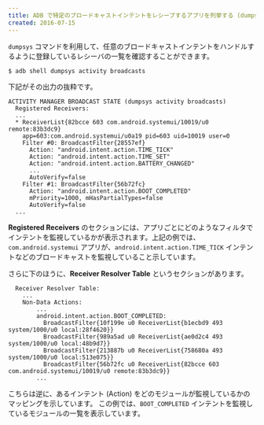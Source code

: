 ```yaml
---
title: ADB で特定のブロードキャストインテントをレシーブするアプリを列挙する (dumpsys activity broadcasts)
created: 2016-07-15
---
```


`dumpsys` コマンドを利用して、任意のブロードキャストインテントをハンドルするように登録しているレシーバの一覧を確認することができます。

```
$ adb shell dumpsys activity broadcasts
```

下記がその出力の抜粋です。

```
ACTIVITY MANAGER BROADCAST STATE (dumpsys activity broadcasts)
  Registered Receivers:
  ...
  * ReceiverList{82bcce 603 com.android.systemui/10019/u0 remote:83b3dc9}
    app=603:com.android.systemui/u0a19 pid=603 uid=10019 user=0
    Filter #0: BroadcastFilter{28557ef}
      Action: "android.intent.action.TIME_TICK"
      Action: "android.intent.action.TIME_SET"
      Action: "android.intent.action.BATTERY_CHANGED"
      ...
      AutoVerify=false
    Filter #1: BroadcastFilter{56b72fc}
      Action: "android.intent.action.BOOT_COMPLETED"
      mPriority=1000, mHasPartialTypes=false
      AutoVerify=false
  ...
```

**Registered Receivers** のセクションには、アプリごとにどのようなフィルタでインテントを監視しているかが表示されます。上記の例では、`com.android.systemui` アプリが、`android.intent.action.TIME_TICK` インテントなどのブロードキャストを監視していること示しています。

さらに下のほうに、**Receiver Resolver Table** というセクションがあります。

```
  Receiver Resolver Table:
    ...
    Non-Data Actions:
        ...
        android.intent.action.BOOT_COMPLETED:
          BroadcastFilter{10f199e u0 ReceiverList{b1ecbd9 493 system/1000/u0 local:28f4620}}
          BroadcastFilter{989a5ad u0 ReceiverList{ae0d2c4 493 system/1000/u0 local:48b9d7}}
          BroadcastFilter{213887b u0 ReceiverList{758680a 493 system/1000/u0 local:513e075}}
          BroadcastFilter{56b72fc u0 ReceiverList{82bcce 603 com.android.systemui/10019/u0 remote:83b3dc9}}
        ...
```

こちらは逆に、あるインテント (Action) をどのモジュールが監視しているかのマッピングを示しています。
この例では、`BOOT_COMPLETED` インテントを監視しているモジュールの一覧を表示しています。

